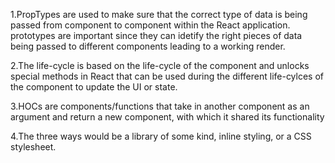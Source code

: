 1.PropTypes are used to make sure that the correct type of data is being passed from component to component within the React application. prototypes are important since they can idetify the right pieces of data being passed to different components leading to a working render.

2.The life-cycle is based on the life-cycle of the component and unlocks special methods in React that can be used during the different life-cylces of the component to update the UI or state.

3.HOCs are components/functions that take in another component as an argument and return a new component, with which it shared its functionality

4.The three ways would be a library of some kind, inline styling, or a CSS stylesheet.
